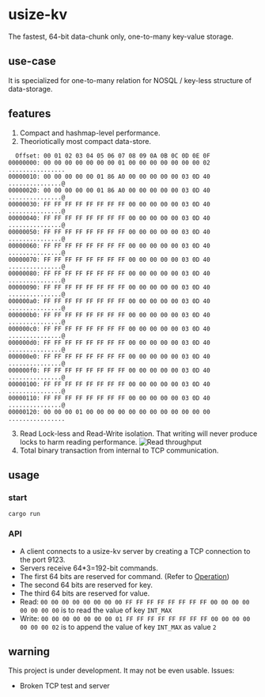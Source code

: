 # usize-kv
The fastest, 64-bit data-chunk only, one-to-many key-value storage.

## use-case
It is specialized for one-to-many relation for NOSQL / key-less structure of data-storage.

## features

1. Compact and hashmap-level performance.
2. Theoriotically most compact data-store.
```
  Offset: 00 01 02 03 04 05 06 07 08 09 0A 0B 0C 0D 0E 0F 	
00000000: 00 00 00 00 00 00 00 01 00 00 00 00 00 00 00 02    ................
00000010: 00 00 00 00 00 01 86 A0 00 00 00 00 00 03 0D 40    ...............@
00000020: 00 00 00 00 00 01 86 A0 00 00 00 00 00 03 0D 40    ...............@
00000030: FF FF FF FF FF FF FF FF 00 00 00 00 00 03 0D 40    ...............@
00000040: FF FF FF FF FF FF FF FF 00 00 00 00 00 03 0D 40    ...............@
00000050: FF FF FF FF FF FF FF FF 00 00 00 00 00 03 0D 40    ...............@
00000060: FF FF FF FF FF FF FF FF 00 00 00 00 00 03 0D 40    ...............@
00000070: FF FF FF FF FF FF FF FF 00 00 00 00 00 03 0D 40    ...............@
00000080: FF FF FF FF FF FF FF FF 00 00 00 00 00 03 0D 40    ...............@
00000090: FF FF FF FF FF FF FF FF 00 00 00 00 00 03 0D 40    ...............@
000000a0: FF FF FF FF FF FF FF FF 00 00 00 00 00 03 0D 40    ...............@
000000b0: FF FF FF FF FF FF FF FF 00 00 00 00 00 03 0D 40    ...............@
000000c0: FF FF FF FF FF FF FF FF 00 00 00 00 00 03 0D 40    ...............@
000000d0: FF FF FF FF FF FF FF FF 00 00 00 00 00 03 0D 40    ...............@
000000e0: FF FF FF FF FF FF FF FF 00 00 00 00 00 03 0D 40    ...............@
000000f0: FF FF FF FF FF FF FF FF 00 00 00 00 00 03 0D 40    ...............@
00000100: FF FF FF FF FF FF FF FF 00 00 00 00 00 03 0D 40    ...............@
00000110: FF FF FF FF FF FF FF FF 00 00 00 00 00 03 0D 40    ...............@
00000120: 00 00 00 01 00 00 00 00 00 00 00 00 00 00 00 00    ................
```
3. Read Lock-less and Read-Write isolation. That writing will never produce locks to harm reading performance.
![Read throughput](https://github.com/jonhoo/rust-evmap/raw/master/benchmark/read-throughput.png)
4. Total binary transaction from internal to TCP communication.

## usage

### start
`cargo run`

### API

- A client connects to a usize-kv server by creating a TCP connection to the port 9123.
- Servers receive 64*3=192-bit commands.
- The first 64 bits are reserved for command. (Refer to [Operation](docs/operations.md))
- The second 64 bits are reserved for key.
- The third 64 bits are reserved for value.
- Read: `00 00 00 00 00 00 00 00 FF FF FF FF FF FF FF FF 00 00 00 00 00 00 00 00` is to read the value of key `INT_MAX`
- Write: `00 00 00 00 00 00 00 01 FF FF FF FF FF FF FF FF 00 00 00 00 00 00 00 02` is to append the value of key `INT_MAX` as value `2`

## warning
This project is under development. It may not be even usable.
Issues:
- Broken TCP test and server